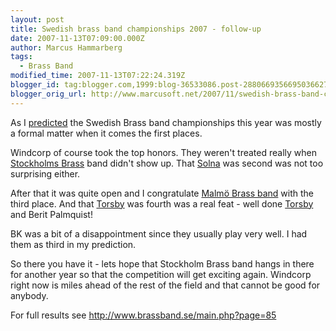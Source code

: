 ```yaml
---
layout: post
title: Swedish brass band championships 2007 - follow-up
date: 2007-11-13T07:09:00.000Z
author: Marcus Hammarberg
tags:
  - Brass Band
modified_time: 2007-11-13T07:22:24.319Z
blogger_id: tag:blogger.com,1999:blog-36533086.post-2880669356695036627
blogger_orig_url: http://www.marcusoft.net/2007/11/swedish-brass-band-championships-2007.html
---
```


As I [predicted](http://marcushammarberg.blogspot.com/2007/10/swedish-brass-band-championships-2007.html)
the Swedish Brass band championships this year was mostly a formal
matter when it comes the first places.

Windcorp of course took the top honors. They weren't treated really when
[Stockholms Brass](http://www.stockholmbrass.se/) band didn't show up.
That [Solna](http://www.solnabrass.com/) was second was not too
surprising either.

After that it was quite open and I congratulate [Malmö Brass
band](http://www.malmobrassband.com/) with the third place. And that
[Torsby](http://www.torsbybrass.se/) was fourth was a real feat - well
done [Torsby](http://www.torsbybrass.se/) and Berit Palmquist!

BK was a bit of a disappointment since they usually play very well. I
had them as third in my prediction.

So there you have it - lets hope that Stockholm Brass band hangs in
there for another year so that the competition will get exciting again.
Windcorp right now is miles ahead of the rest of the field and that
cannot be good for anybody.

For full results see <http://www.brassband.se/main.php?page=85>
